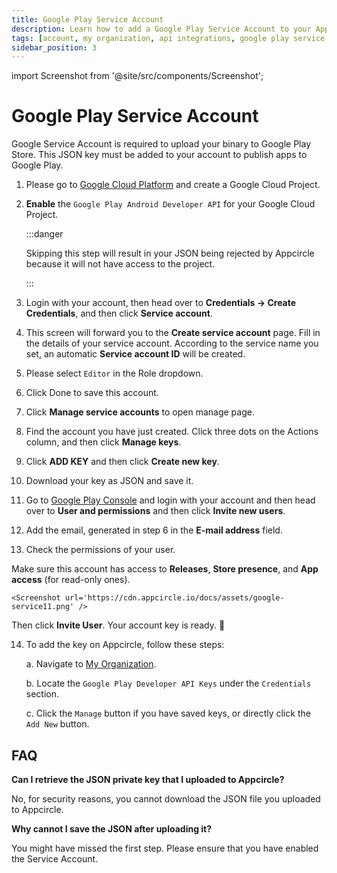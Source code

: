```yaml
---
title: Google Play Service Account
description: Learn how to add a Google Play Service Account to your Appcircle account
tags: [account, my organization, api integrations, google play service account]
sidebar_position: 3
---
```


import Screenshot from '@site/src/components/Screenshot';

# Google Play Service Account

Google Service Account is required to upload your binary to Google Play Store. This JSON key must be added to your account to publish apps to Google Play.

1. Please go to [Google Cloud Platform](https://console.cloud.google.com/apis) and create a Google Cloud Project.

2. **Enable** the `Google Play Android Developer API` for your Google Cloud Project. 

    <Screenshot url='https://cdn.appcircle.io/docs/assets/google-service00.01.png' />

    <Screenshot url='https://cdn.appcircle.io/docs/assets/google-service00.02.png' />


    :::danger

    Skipping this step will result in your JSON being rejected by Appcircle because it will not have access to the project.

    :::


3. Login with your account, then head over to **Credentials -> Create Credentials**, and then click **Service account**.

    <Screenshot url='https://cdn.appcircle.io/docs/assets/google-service01.png' />

4. This screen will forward you to the **Create service account** page. Fill in the details of your service account. According to the service name you set, an automatic **Service account ID** will be created.

    <Screenshot url='https://cdn.appcircle.io/docs/assets/google-service03.png' />

5. Please select `Editor` in the Role dropdown.

    <Screenshot url='https://cdn.appcircle.io/docs/assets/google-service04.png' />

6. Click Done to save this account.

    <Screenshot url='https://cdn.appcircle.io/docs/assets/google-service05.png' />

7. Click **Manage service accounts** to open manage page.

    <Screenshot url='https://cdn.appcircle.io/docs/assets/google-service05-1.png' />

8. Find the account you have just created. Click three dots on the Actions column, and then click **Manage keys**.

    <Screenshot url='https://cdn.appcircle.io/docs/assets/google-service06.png' />

9. Click **ADD KEY** and then click **Create new key**.

    <Screenshot url='https://cdn.appcircle.io/docs/assets/google-service07.png' />

10. Download your key as JSON and save it.

    <Screenshot url='https://cdn.appcircle.io/docs/assets/google-service08.png' />

11. Go to [Google Play Console](https://play.google.com/console) and login with your account and then head over to **User and permissions** and then click **Invite new users**.

    <Screenshot url='https://cdn.appcircle.io/docs/assets/google-service09-2.png' />

12. Add the email, generated in step 6 in the **E-mail address** field.

    <Screenshot url='https://cdn.appcircle.io/docs/assets/google-service12.png' />

13. Check the permissions of your user.

    <Screenshot url='https://cdn.appcircle.io/docs/assets/google-service11-1.png' />

Make sure this account has access to **Releases**, **Store presence**, and **App access** (for read-only ones).

    <Screenshot url='https://cdn.appcircle.io/docs/assets/google-service11.png' />

Then click **Invite User**. Your account key is ready. 🎉

14. To add the key on Appcircle, follow these steps:

    a. Navigate to [My Organization](/account/my-organization).

    b. Locate the `Google Play Developer API Keys` under the `Credentials` section.
  
    c. Click the `Manage` button if you have saved keys, or directly click the `Add New` button.

    <Screenshot url='https://cdn.appcircle.io/docs/assets/google-service14.png' />


## FAQ

**Can I retrieve the JSON private key that I uploaded to Appcircle?**

No, for security reasons, you cannot download the JSON file you uploaded to Appcircle.

**Why cannot I save the JSON after uploading it?**

You might have missed the first step. Please ensure that you have enabled the Service Account.
